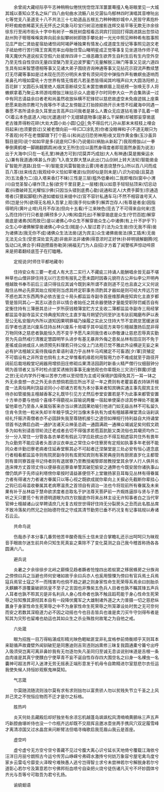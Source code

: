 <!-- { "loadSidebar": true } -->
　　余曾阅大藏经际亭午志神稍稍似倦恍恍惚惚浑浑噩噩蓦撞入龟哥眼里见一大城其城以善知众艺名之纵广四八由旬曲水流觞八处交潺仙鸟郁林四时演唱其音嘹喨出七等觉支八圣道支十八不共法三十七助道品五根五力种种微妙城中人民皆守素抱朴盱盱痴痴依稀葛天氏无怀氏之风象马珍宝行树沼池接影连辉交易平等无欺无诈余徐徐东行至闹市街头十字中有树子一株抚树盘桓看吕洞宾打回回打得跳进跳出忽惊动赵州狗子啀啀喍喍突奔向前余拟攀树树即随手攀处射一光光中照见种种希有胜事照见庄严劫仁贤劫星宿劫诸怛闼阿竭萨埵独果有情发心成道度生授记等事照见迦文老子祗劫修行苦行降王宫离兜率出母胎住雪山睹明星成正觉等事复见坐道场作师子吼降天魔伏外道说权实空假六处彼岸四谛十二缘恶趣生欲界生自利生后有生内空外空乃至无性自性空四无量四涅槃乃至无边波罗蜜门无量解脱三昧门等事又见说六道四生具有如来智慧德相等事又见诸大弟子围绕咨询神通等事又见拈花示寂流声教续慧灯无尽藏等事如是过未现在历历分明庆未曾有须臾间空中弹指作声有蟭螟虫逐响而来鼻孔吟哦如雷吼十方世界有情无情若凡若圣悉皆得闻其吟哦声曰大大圆洛阳桥上百花鲜丫叉圆石头城里绝人烟其音断续交互未罢忽蟭螟眉上现纸榜一张唤无手人将蟭螟拿着乃聚云本师游戏楞伽三昧拈示众人底偈子尔时同参大众一齐会集熟读一过中有同志请益余曰者老和尚虽然收放纵横不犯锋铓以慈悲故虚空未免痕迹揣上座乘悲愿来助扬宗教可为我等作不请之友傍敲正打抬捺抑扬开示未悟不枉藏海中同遇一番愿不吝所请余良久耳里出言高声曰问我者是甚么人聻众无应遂拈毛锥子乱着一顿○(着云本色底道人)咄(光邋遢)好个无缝罅底物事(是甚么干屎橛)却被那妄穿凿底老古锥弄得粉花碎(大处大圆小处小圆)[○@│](买草鞋走梁朝问碧眼僧始得)免不得后代儿孙从那末末枝枝上哩会将起来(也须要尝过)又被老僧向前一啐(□□涂乳苦)你者没眼禅和子(不道无眼只为不善观)何不在老僧脚跟下打个筋斗(和尚远归恐劳神用)夜叉现作黄金像(玉沙虽异翳目是同)说个如如早是多(说底何□多)乃说偈曰(祸胎从新起了)我观楞伽山(一拳拳倒黄鹤楼一脚踢翻鹦鹉洲)夜叉王所住(应以面然身得度者即现面然身面为说法)出于大海中(只在一毛孔里)神通方可到(切莫弄巧成拙)大人有神通(莫是搬柴运水么)兼有我道通(唤甚么作道)飞入夜叉群大慧从此出(刀山剑树上转大法轮)智能凿金矿智能开道路(且信一半)智能变风雷智能敛云雾(用者恶烧慧作么)所以百八问而成百八答(丝来线去)我观经中义恰如窣堵波(似则却似是则未是)八识为初级(且莫造次)五法叠为二(自入塔来香灯不昧)三性是三层(槛外低秦岭)二我即堆四(窗中小渭川)自觉圣智心堪作顶上髻(欲穷千里目更上一层楼)我以如意手轻轻拈顶来(切忌动着)抖擞破砖瓦光耀恒沙佛(只因当头错到底费心勤)说通和泥人(大费手脚生)宗通造塔者(只要起脚稳)外道如蝼蚁往来缝中过(官不容针私通车马)不然不相容谁号天人师(岂是分外)欲得无名相入吾掌上观(我手何似佛手)解弄岂存人(有尊是者金)因指得明月(黄叶止啼)月月不存法(但向十五看)千江来映色(觅去了不可得来自何来)恁么而住持行行只者是(瞒顸多少入)咦(和盘托出)不解穿凿底是众生(守罚百姓)解穿凿底是诸弗(知而故已)是以诸佛心中众生不解穿凿众生心中诸佛(有上什不护乎下)众生心中诸佛解穿凿诸佛心中众生(贼是小人智过君子)法为众生凿(你无我不得)凿为诸佛法(我无你不成)诸佛众生法法凿(送为宾主)众生诸佛凿凿法(换工插禾)无凿无法无众生(受恩深处宜先退)非凿非法非诸佛(得意浓时正好休)扑碎明镜解翻腾(吃饭动口礼佛合手)释迦攒眉弥勒哭(祸福无门为人自招)才方着了闻謦咳声惊动啐原来是把着翻经底签子在打瞌睡。

　　定规说(时师住平都地藏寺)

　　住持安众有三要一老成人有大志二实行人不藏疵三持诵人能酬唱余皆无益不堪种草也山僧非辞住持无以行志但有报乳之愿未圆时因春元貌符古公井仙李公开明冉檀越致书奉币前后三请只得往应其诚今既到来所谓不直则道不见也且直之义又何说哉住丛林必先原其始立规矩则当虑其终定职事务须酌其才器如是则可经大传远万世不惑也其次东西两序必依古鉴立十局头都监监寺副寺首座维那典座知宾化主直岁都管是皆同其心一其志以道合非以情合者始任之其余器使随才量能受职陟罚臧否自有定衡住持有三簿册其总计一岁所获钱粮簿宜贮方丈支收二簿都监监寺副寺三局经掌都监监寺副寺监买丈侍典座知宾化主直岁每月朔望仍同至护法韦驮前羯磨布萨以表至公无私安服内外所以道知因果明罪福乃操履之实此又住持大节不宜疏怠宽缓迷误后学者也道法兴废系住持丛林兴废系十局嗟乎其中延揽方来导引檀越激扬后昆非得万物同体之慈悲者孰能恒久而不变乎予愿凡来同我住者以恭敬谦让慈悲忍辱真实勤劳为先自然戒行清雅定慧圆明竿头进步有基无暴弃外侮之患矣丛林有田庄则不免于差徭或自纳或庄人纳须预先料理若只待公役上门法苑已觉不雅此外设横逆无妄之来必有护法檀越又奚待我缁衣辈语利语力乎丛林牛马鸡猪定不可畜酒[夕/軍]货殖定不可倡设有之非所宜也倘有土木之举惟看机缘若何用智用力亦不难成就至于路径开阔前后栽培殿堂圮阙器用增损田庄修砌瓜果清洁园蔬时新香火精严僧行仪细鼓钟分明为首领者又当不时检点提奖诱掖则事事无废弛观也你辈既处三灾流行群魔(炽盛之世)无论内学外行唯以苦参力修以至彻悟为主或可保境护国得免其万一耳一钵之外无余食想一衣之外无余衣想倘若田庄所出不足一年之费则有老瞿昙着衣持钵开檀度一法真俗两利饶益讵同小小耶诸方若有为本分事来者知宾确实通主事先叙宾主优待亦如管接施主檀越香客之礼既毕引见方丈然后参堂安置若是不为此事来都管安置十方单亦要与他结个喜缘不得藐视从容喻说两餐一宿起单使渠亦谅其参禅处不能兼留他辈也乃至各人亲属俗客来亦当以佛法因果劝喻引他进门如无益丛林不可私留久住肯令贪他一粒米失却半年粮乎慎之时当像末多执有为或有檀越慕禅堂清众诣刹讽经礼忏赈济斋僧者亦不必固辞失我至尊随机接引之道但如禅规行持利益自大持诵堂领首书达佛启白疏一通护法诸天众神圣总疏一通圆满疏一通禅众竭诚足矣何假文疏多为如有别请首领轮流迁老成者去切不得强求若苞苴肮脏又类流俗也其嚫资均作二分一分入常住一分管各各衣单若有假此习学应赴摈出亦不得互相遮容共住外有畏年为众勤劳不能应请者头首谅议衣单出之常住众中住寮房有定规如执事多年老弱不能同众者许勤旧寮老病者住延寿堂察其必不可起者迁涅槃堂是三处必安有恒心道念底行者相看都监监寺则有院房副寺则有库房知宾则有客房典座则有厨房直岁化主都管则有普同寮首座书记侍者则有退居寮乃至教授阇黎即居教授堂其余学人行人俱共长连床俾方丈首领丈侍以便昼夜巡寮查单警其破犯偷安之通弊也今既安居你诸执事山僧仍筑庐于先师设利塔傍你辈按时请益甚便但不上堂辙扬家丑耳每见丛林有得眷属力者有得诸方力者诸方眷属只以等心视之既欲成就你辈向上关捩必先截断你辈挂心之钩已后毋滥收眷属其老病寒温责之首领自有调治一法也今将现前所有眷属及未来果有补于丛林益于慧命欲求度者总取名于护法尊天菩萨前一齐煆炼逼拶与贤与子悉听之天只要觅个有贤德明道眼为四方钦服底作将来丛林主设无许知事者白之当代宰官绅士檀越诸山议举聘请庶几光复古规世世得好住持无分裂房头之丑而此名胜丛席不致冷落矣灼然兄之创始德符侄之守成其清节勤劳已垂不朽况复有记事铭规以寿诸石云云。

　　共命鸟说

　　伤哉赤子本分事几番劳他苦辛酸奇哉乐土信未坚合掌瞻礼还示出呵呵只为昧观音手眼故尔迷生前共命只知生死真妄之乘除不了变化莫测之自己我今稽首称扬各各圆满六八。

　　避兵说

　　炎暑之夕余徐徐步北岭之巅倏见趋者蹶者怆惶四出若蚁窦之移居蜂房之分族询之傍傍曰兵之当避也师何安堵如故乎余曰兵亦人也奚用懔憟为傍曰有官兵焉土兵焉寇兵焉官士寇之不一而残害均也倘不趋之避之则身家性命生死荣辱系焉余曰剖胎杀夭麒麟不游覆巢破卵凤皇不至子之言固也非豫矣五色兵人目者也孰不瞩其锋五声兵人耳者也孰不聆其刃是非名利兵人身心性命者也孰不触且蹈苟能于身心性命生死荣辱之际知豫其源彻其本自有一段降伏魔军之大雄制诸外道之大力普摄一切之慈悲纵置身于身家性命生死荣辱之中不为身家性命生死荣辱之所笼罩设处时势之无可奈何而安之若数其深稳道力必不因之动摇也今也目击皆兵也谁是卖刀买牛守剑得布者是知其为灾殄也留难也劫运也其如众生之杀业殊胜何故笔之为自他之戒。

　　六处箴

　　眼为招旌一目万得粘湛成形精光映色睚眦匪宜非礼宜格参前倚衡顺乎天则耳本来聪循声故聋壁外闻钏破犯是同惠迪则吉背违则凶熏修三昧复我圆通橐兮籥兮出呼入吸须臾岂离可离非鼻妙我有无勿逐勿失凡圣同归至诚无息谈说别味道是舌根一条血肉谁是其真宁使醭白宁使草青不妄不诞自性存存四大围空名之曰身一名裸虫一名囊神可超法界可入迷津无劳无摇表正端形意发于机毋令自欺精进尔室慈悲尔衣任运我使失候人持恒妙观察鬼神莫知。

　　气志箴

　　尔莫随流随流则浊尔莫有求有求则拙勿以富贵骄人勿以贫贱失节立千圣之上风并己灵之不悦恒应物而不迁才是尔之标格。

　　胜热吟

　　炎天何处去藏殿后却好独坐有余凉忘机越蓬岛飒飒松风清喃喃黄鹂咏三声五声巧新腔曲堪听侍也没一个巾瓶齐远却既不交扇挥且邀冰壶坐两手携风穴双足履雪峰才离清凉国又过水晶宫来问断臂法但唱寻梅歌启我觅眉山我云是首座。

　　虚空吟

　　虚兮虚兮无方空兮空兮善藏不见过兮腹大离心识兮延长天地倚兮覆载江海依兮汪洋日月丽兮朗照古今运兮传芳山峥嵘兮弗碍水激抟兮何妨万象容兮屋宅禽鸟度兮家乡云雷屯兮靡变火泽暌兮难殃愚人逃兮岂得智士求兮未尝神若尔兮解脱身若尔兮道彰心若尔兮及第意若尔兮佛邦衔血喷兮自染把火烧兮徒伤诸凡灭兮不坏妙圆体兮齐光与吾等兮可取吾为君兮孔扬。

　　谕蛲蛔语

